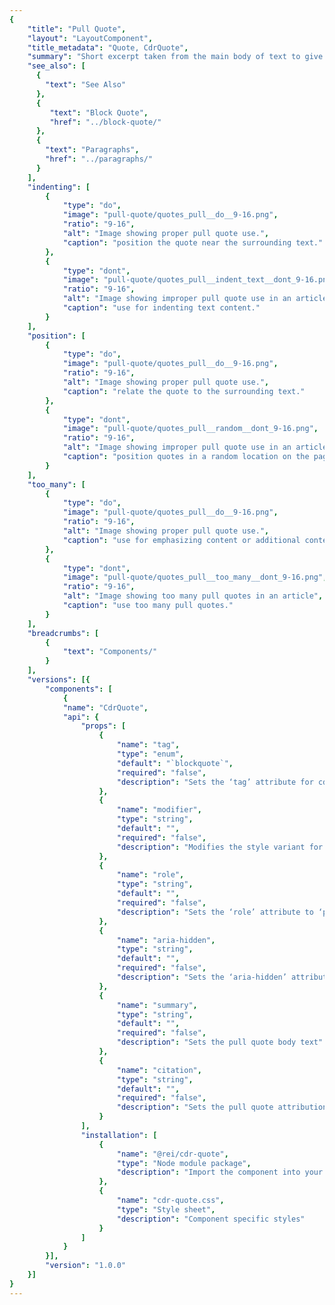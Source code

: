 ```yaml
---
{
    "title": "Pull Quote",
    "layout": "LayoutComponent",
    "title_metadata": "Quote, CdrQuote",
    "summary": "Short excerpt taken from the main body of text to give a dominant position",
    "see_also": [
      {
        "text": "See Also"
      },
      {
         "text": "Block Quote",
         "href": "../block-quote/"
      },
      {
        "text": "Paragraphs",
        "href": "../paragraphs/"
      }
    ],
    "indenting": [
        {
            "type": "do",
            "image": "pull-quote/quotes_pull__do__9-16.png",
            "ratio": "9-16",
            "alt": "Image showing proper pull quote use.",
            "caption": "position the quote near the surrounding text."
        },
        {
            "type": "dont",
            "image": "pull-quote/quotes_pull__indent_text__dont_9-16.png",
            "ratio": "9-16",
            "alt": "Image showing improper pull quote use in an article",
            "caption": "use for indenting text content."
        }
    ],
    "position": [
        {
            "type": "do",
            "image": "pull-quote/quotes_pull__do__9-16.png",
            "ratio": "9-16",
            "alt": "Image showing proper pull quote use.",
            "caption": "relate the quote to the surrounding text."
        },
        {
            "type": "dont",
            "image": "pull-quote/quotes_pull__random__dont_9-16.png",
            "ratio": "9-16",
            "alt": "Image showing improper pull quote use in an article",
            "caption": "position quotes in a random location on the page."
        }
    ],
    "too_many": [
        {
            "type": "do",
            "image": "pull-quote/quotes_pull__do__9-16.png",
            "ratio": "9-16",
            "alt": "Image showing proper pull quote use.",
            "caption": "use for emphasizing content or additional content."
        },
        {
            "type": "dont",
            "image": "pull-quote/quotes_pull__too_many__dont_9-16.png",
            "ratio": "9-16",
            "alt": "Image showing too many pull quotes in an article",
            "caption": "use too many pull quotes."
        }
    ],
    "breadcrumbs": [
        {
            "text": "Components/"
        }
    ],
    "versions": [{
        "components": [
            {
            "name": "CdrQuote",
            "api": {
                "props": [
                    {
                        "name": "tag",
                        "type": "enum",
                        "default": "`blockquote`",
                        "required": "false",
                        "description": "Sets the ‘tag’ attribute for cdr-quote to define the root HTML element. Possible values: {  ‘blockquote’  |  ‘aside’  |  ‘q’  |  ‘div’  }"
                    },
                    {
                        "name": "modifier",
                        "type": "string",
                        "default": "",
                        "required": "false",
                        "description": "Modifies the style variant for this component. Possible values: {  ‘pull’  }"
                    },
                    {
                        "name": "role",
                        "type": "string",
                        "default": "",
                        "required": "false",
                        "description": "Sets the ‘role’ attribute to ‘presentation’ when creating a pull quote. Possible values: {  ‘presentation’  }"
                    },
                    {
                        "name": "aria-hidden",
                        "type": "string",
                        "default": "",
                        "required": "false",
                        "description": "Sets the ‘aria-hidden’ attribute to ‘true’ when creating a pull quote. Possible values: {  ‘true’  }"
                    },
                    {
                        "name": "summary",
                        "type": "string",
                        "default": "",
                        "required": "false",
                        "description": "Sets the pull quote body text"
                    },
                    {
                        "name": "citation",
                        "type": "string",
                        "default": "",
                        "required": "false",
                        "description": "Sets the pull quote attribution text"
                    }
                ],
                "installation": [
                    {
                        "name": "@rei/cdr-quote",
                        "type": "Node module package",
                        "description": "Import the component into your project"
                    },
                    {
                        "name": "cdr-quote.css",
                        "type": "Style sheet",
                        "description": "Component specific styles"
                    }
                ]
            }
        }],
        "version": "1.0.0"
    }]
}
---
```


<cdr-doc-tabs>
<template slot="Overview">
<cdr-doc-table-of-contents-shell tab-name="Overview">

## Default

Default pull quote can be used with the following HTML tags: `<p>`, `<div>`, `<aside>`. For XS breakpoint, a border is below pull quote and font size is smaller.

<cdr-doc-example-code-pair :background-toggle="false" repository-href="https://github.com/rei/rei-cedar/tree/18.09.2/src/components/quote" sandbox-href="https://codesandbox.io/s/q722z00mk4">

```html
<div>
  <cdr-quote
        tag="aside"
        modifier="pull"
        summary="Stewardship is a choice and a mindset. It means that we look at our business differently, and we take individual responsibility for making a positive, lasting impact."
      />
</div>
```

</cdr-doc-example-code-pair>

## Accessibility

To ensure that usage of this component complies with accessibility guidelines:

- All recommendations listed for [Paragraphs](../paragraphs/?active-link=accessibility) component apply to this component
- Do not use this component to indent text. Screen readers use the `<blockquote>` element to:
  - Provide semantic understanding of page content by announcing blockquote as quote
  - Define a sectioning root in HTML5, which means that any  `<h1>` - `<h6>`  elements it contains don’t become part of the document’s outline

<br>

This component has compliance with WCAG guidelines by:

- Setting the `aria-hidden="true"` so the pull quote will not be conveyed to a screen reader


</cdr-doc-table-of-contents-shell>
</template>

<template slot="Design Guidelines">
  <cdr-doc-table-of-contents-shell tab-name="Design Guidelines">

## Use When

- Attracting the user’s attention to article text 
- Breaking up a large body of text
- Providing the reader with visual markers 
- Maintaining a sense of sequence and place

### Don't use when

- Displaying a citation reference. Instead, use [Block Quote](../block-quote/)
- Displaying for a decorative treatment only

## Behavior

Use a pull quote for emphasizing content that has a close and significant relationship with the surrounding text and will help users to visually scan the page

<br/>

<do-dont :examples="$page.frontmatter.indenting" />

<do-dont :examples="$page.frontmatter.too_many" />

<do-dont :examples="$page.frontmatter.position" />

## Responsiveness

When a pull quote is displayed in at XS breakpoints, the left border will appear below the pull quote and will use a smaller font size.

  </cdr-doc-table-of-contents-shell>
</template>

<template slot="API">
<cdr-doc-table-of-contents-shell>

## Props

<cdr-doc-api type="prop" :api-data="$page.frontmatter.versions[0].components[0].api.props" />

## Installation

Resources are available within the [CdrQuote package:](https://www.npmjs.com/package/@rei/cdr-quote)

<cdr-doc-api type="installation" />

- Component: `@rei/cdr-quote`
- Component styles: `cdr-quote.css`

<br/>

To incorporate the required assets for a component, use the following steps:

### 1. Install using NPM

Install the CdrQuote package using `npm` in your terminal:

_Terminal_

```bash
import "@rei/cdr-quote/dist/cdr-quote.css";
```

### 2. Import dependencies

_main.js_

```javascript
// import your required CSS.
import "@rei/cdr-link/dist/cdr-quote.css";
```

### 3. Add component to a template

_local.vue_

```vue
<template>
  <cdr-quote
     tag="aside"
     modifier="pull"
     summary="As a co-op, we’re a different kind of company.
     We put purpose before profits and act with the long-term
     interests of our members in mind. Being a co-op also means
     we engage with our community and believe in collective
     accountability."
 />
</template>

<script>
import { CdrQuote } from '@rei/cdr-quote';
export default {
  ...
  components: {
     CdrQuote
  }
}
</script>
```

</cdr-doc-table-of-contents-shell>
</template>

<template slot="History">

## 1.0.0

- Includes support for Block Quote component
- Includes support for Pull Quote component
- Link to full dev [changelog](https://github.com/rei/rei-cedar/blob/18.09.2/src/components/quote/CHANGELOG.md)

</template>
</cdr-doc-tabs>
